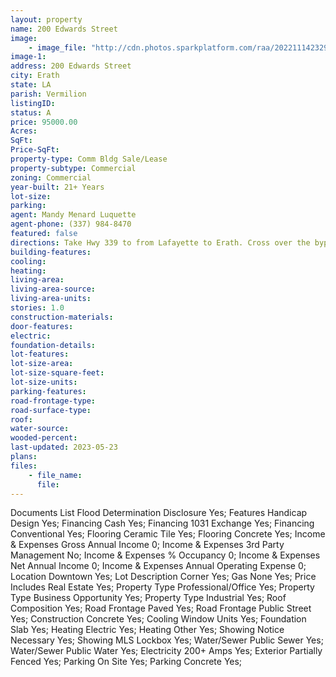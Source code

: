 ```yaml
---
layout: property
name: 200 Edwards Street
image:
    - image_file: "http://cdn.photos.sparkplatform.com/raa/20221114232931630123000000.jpg"
image-1:
address: 200 Edwards Street
city: Erath
state: LA
parish: Vermilion
listingID: 
status: A
price: 95000.00
Acres: 
SqFt: 
Price-SqFt: 
property-type: Comm Bldg Sale/Lease
property-subtype: Commercial
zoning: Commercial
year-built: 21+ Years
lot-size: 
parking: 
agent: Mandy Menard Luquette
agent-phone: (337) 984-8470
featured: false
directions: Take Hwy 339 to from Lafayette to Erath. Cross over the bypass and then take a right on Hwy 14. Turn left on East Edwards. Building sits on the corner.
building-features: 
cooling: 
heating: 
living-area: 
living-area-source: 
living-area-units: 
stories: 1.0
construction-materials: 
door-features: 
electric: 
foundation-details: 
lot-features: 
lot-size-area: 
lot-size-square-feet: 
lot-size-units: 
parking-features: 
road-frontage-type: 
road-surface-type: 
roof: 
water-source: 
wooded-percent: 
last-updated: 2023-05-23
plans: 
files:
    - file_name:
      file:
---
```

Documents List	Flood Determination Disclosure	Yes;
Features	Handicap Design	Yes;
Financing	Cash	Yes;
Financing	1031 Exchange	Yes;
Financing	Conventional	Yes;
Flooring	Ceramic Tile	Yes;
Flooring	Concrete	Yes;
Income & Expenses	Gross Annual Income	0;
Income & Expenses	3rd Party Management	No;
Income & Expenses	% Occupancy	0;
Income & Expenses	Net Annual Income	0;
Income & Expenses	Annual Operating Expense	0;
Location	Downtown	Yes;
Lot Description	Corner	Yes;
Gas	None	Yes;
Price Includes	Real Estate	Yes;
Property Type	Professional/Office	Yes;
Property Type	Business Opportunity	Yes;
Property Type	Industrial	Yes;
Roof	Composition	Yes;
Road Frontage	Paved	Yes;
Road Frontage	Public Street	Yes;
Construction	Concrete	Yes;
Cooling	Window Units	Yes;
Foundation	Slab	Yes;
Heating	Electric	Yes;
Heating	Other	Yes;
Showing	Notice Necessary	Yes;
Showing	MLS Lockbox	Yes;
Water/Sewer	Public Sewer	Yes;
Water/Sewer	Public Water	Yes;
Electricity	200+ Amps	Yes;
Exterior	Partially Fenced	Yes;
Parking	On Site	Yes;
Parking	Concrete	Yes;

